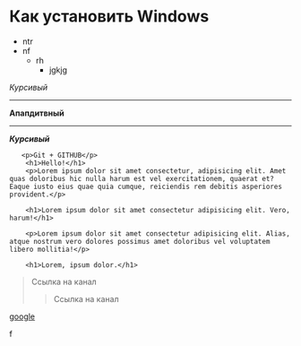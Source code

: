 # Как установить Windows

* ntr
* nf
    * rh
        * jgkjg


_Курсивый_

---

__Апапдитвный__

---

___Курсивый___


```
   <p>Git + GITHUB</p>
    <h1>Hello!</h1>
    <p>Lorem ipsum dolor sit amet consectetur, adipisicing elit. Amet quas doloribus hic nulla harum est vel exercitationem, quaerat et? Eaque iusto eius quae quia cumque, reiciendis rem debitis asperiores provident.</p>

    <h1>Lorem ipsum dolor sit amet consectetur adipisicing elit. Vero, harum!</h1>

    <p>Lorem ipsum dolor sit amet consectetur adipisicing elit. Alias, atque nostrum vero dolores possimus amet doloribus vel voluptatem libero mollitia!</p>

    <h1>Lorem, ipsum dolor.</h1>
```

>Ссылка на канал
>>Ссылка на канал

[google](https://google.com)
[^1]: Текст ссылки 

f